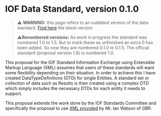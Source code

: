 # IOF Data Standard, version 0.1.0

> ⚠️ **WARNING:** this page refers to an outdated version of the data standard. [Find here](https://github.com/international-orienteering-federation/datastandard-v3) the latest version

> ⚠️**Renumbered versions:** As work in progress the standard was numbered 1.0 to 1.5. But to mark these as unfinished an extra 0 has been added. So now they are numbered 0.1.0 to 0.1.5. The official standard (proposal version 1.6) is numbered 1.0.


This proposal for the IOF Standard Information Exchange using Extensible Markup Language (XML) assumes that users of these standards will want some flexibility depending on their situation.  In order to achieve this I have created DataTypeDefinitions (DTD) for single Entities. A standard set or collection of data such as Results is then created using a complex DTD which simply includes the necessary DTDs for each entity it needs to support.

This proposal extends the work done by the IOF Standards Committee and specifically the proposal to use [XML provided](https://github.com/international-orienteering-federation/datastandard-v1/wiki/Initial-thoughts) by Mr. Ian Watson of GBR.